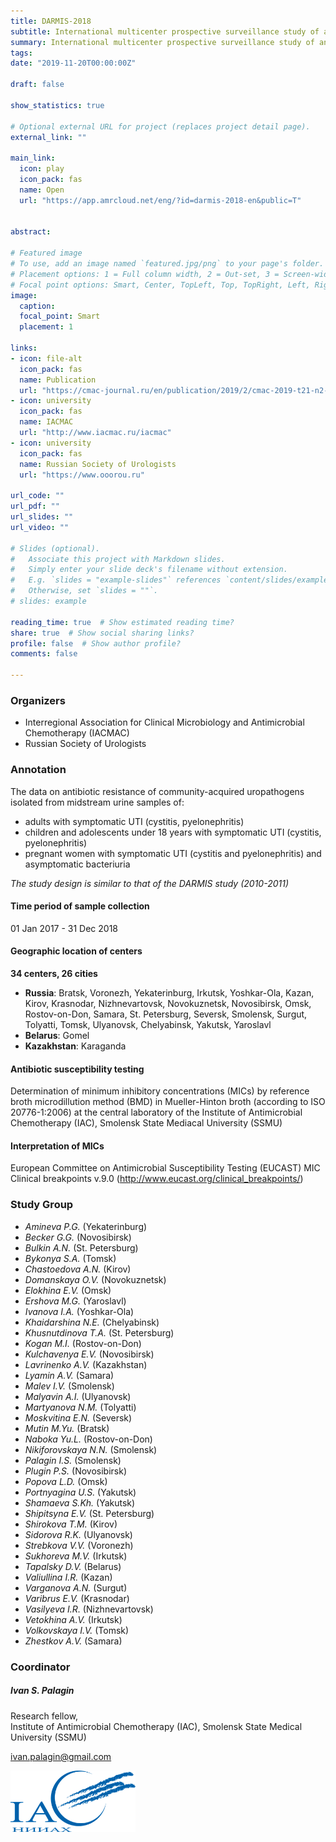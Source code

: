 ```yaml
---
title: DARMIS-2018
subtitle: International multicenter prospective surveillance study of antimicrobial resistance of uropathogens causing community-acquired UTI in different subsets of patients (“DARMIS-2018”)
summary: International multicenter prospective surveillance study of antimicrobial resistance of uropathogens causing community-acquired UTI in different subsets of patients (“DARMIS-2018”)
tags:
date: "2019-11-20T00:00:00Z"

draft: false

show_statistics: true

# Optional external URL for project (replaces project detail page).
external_link: "" 

main_link: 
  icon: play
  icon_pack: fas
  name: Open
  url: "https://app.amrcloud.net/eng/?id=darmis-2018-en&public=T"


abstract: 

# Featured image
# To use, add an image named `featured.jpg/png` to your page's folder.
# Placement options: 1 = Full column width, 2 = Out-set, 3 = Screen-width
# Focal point options: Smart, Center, TopLeft, Top, TopRight, Left, Right, BottomLeft, Bottom, BottomRight
image:
  caption: 
  focal_point: Smart
  placement: 1

links:
- icon: file-alt
  icon_pack: fas
  name: Publication
  url: "https://cmac-journal.ru/en/publication/2019/2/cmac-2019-t21-n2-p134"
- icon: university
  icon_pack: fas
  name: IACMAC
  url: "http://www.iacmac.ru/iacmac"
- icon: university
  icon_pack: fas
  name: Russian Society of Urologists
  url: "https://www.ooorou.ru"

url_code: ""
url_pdf: ""
url_slides: ""
url_video: ""

# Slides (optional).
#   Associate this project with Markdown slides.
#   Simply enter your slide deck's filename without extension.
#   E.g. `slides = "example-slides"` references `content/slides/example-slides.md`.
#   Otherwise, set `slides = ""`.
# slides: example

reading_time: true  # Show estimated reading time?
share: true  # Show social sharing links?
profile: false  # Show author profile?
comments: false 

---
```


### Organizers
- Interregional Association for Clinical Microbiology and Antimicrobial Chemotherapy (IACMAC)
- Russian Society of Urologists

### Annotation
The data on antibiotic resistance of community-acquired uropathogens isolated from midstream urine samples of:
- adults with symptomatic UTI (cystitis, pyelonephritis)
- children and adolescents under 18 years with symptomatic UTI (cystitis, pyelonephritis)
- pregnant women with symptomatic UTI (cystitis and pyelonephritis) and asymptomatic bacteriuria

*The study design is similar to that of the DARMIS study (2010-2011)*

#### Time period of sample collection
01 Jan 2017 - 31 Dec 2018

#### Geographic location of centers
**34 centers, 26 cities**
- **Russia**: Bratsk, Voronezh, Yekaterinburg, Irkutsk, Yoshkar-Ola, Kazan, Kirov, Krasnodar, Nizhnevartovsk, Novokuznetsk, Novosibirsk, Omsk, Rostov-on-Don, Samara, St. Petersburg, Seversk, Smolensk, Surgut, Tolyatti, Tomsk, Ulyanovsk, Chelyabinsk, Yakutsk, Yaroslavl
- **Belarus**: Gomel
- **Kazakhstan**: Karaganda

#### Antibiotic susceptibility testing
Determination of minimum inhibitory concentrations (MICs) by reference broth microdillution method (BMD) in Mueller-Hinton broth (according to ISO 20776-1:2006) at the central laboratory of the Institute of Antimicrobial Chemotherapy (IAC), Smolensk State Mediacal University (SSMU)  

#### Interpretation of MICs 
European Committee on Antimicrobial Susceptibility Testing (EUCAST) MIC Clinical breakpoints v.9.0 (http://www.eucast.org/clinical_breakpoints/)

### Study Group 
- *Amineva P.G.* (Yekaterinburg)
- *Becker G.G.* (Novosibirsk)
- *Bulkin A.N.* (St. Petersburg)
- *Bykonya S.A.* (Tomsk)
- *Chastoedova A.N.* (Kirov)
- *Domanskaya O.V.* (Novokuznetsk)
- *Elokhina E.V.* (Omsk)
- *Ershova M.G.* (Yaroslavl)
- *Ivanova I.A.* (Yoshkar-Ola)
- *Khaidarshina N.E.* (Chelyabinsk)
- *Khusnutdinova T.A.* (St. Petersburg)
- *Kogan M.I.* (Rostov-on-Don)
- *Kulchavenya E.V.* (Novosibirsk)
- *Lavrinenko A.V.* (Kazakhstan)
- *Lyamin A.V.* (Samara)
- *Malev I.V.* (Smolensk)
- *Malyavin A.I.* (Ulyanovsk)
- *Martyanova N.M.* (Tolyatti)
- *Moskvitina E.N.* (Seversk)
- *Mutin M.Yu.* (Bratsk)
- *Naboka Yu.L.* (Rostov-on-Don)
- *Nikiforovskaya N.N.* (Smolensk)
- *Palagin I.S.* (Smolensk)
- *Plugin P.S.* (Novosibirsk)
- *Popova L.D.* (Omsk)
- *Portnyagina U.S.* (Yakutsk)
- *Shamaeva S.Kh.* (Yakutsk)
- *Shipitsyna E.V.* (St. Petersburg)
- *Shirokova T.M.* (Kirov)
- *Sidorova R.K.* (Ulyanovsk)
- *Strebkova V.V.* (Voronezh)
- *Sukhoreva M.V.* (Irkutsk)
- *Tapalsky D.V.* (Belarus)
- *Valiullina I.R.* (Kazan)
- *Varganova A.N.* (Surgut)
- *Varibrus E.V.* (Krasnodar)
- *Vasilyeva I.R.* (Nizhnevartovsk)
- *Vetokhina A.V.* (Irkutsk)
- *Volkovskaya I.V.* (Tomsk)
- *Zhestkov A.V.* (Samara)

<div class="media">
  <div class="media-body">
    <h3 class="mt-0 mb-1">Coordinator</h3>
    <h5>Ivan S. Palagin</h5>
    <p>Research fellow,<br>Institute of Antimicrobial Chemotherapy (IAC), Smolensk State Medical University (SSMU)</p>
    <p><a href="ivan.palagin@gmail.com" target="_blank">ivan.palagin@gmail.com</a></p>
  </div>
  <img class="ml-3" src="iac.png" style="width: 200px" alt="Institute of Antimicrobial Chemotherapy">
</div>
